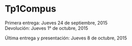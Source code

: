 # Tp1Compus

Primera entrega: Jueves 24 de septiembre, 2015  
Devolución: Jueves 1° de octubre, 2015  

Última entrega y presentación: Jueves 8 de octubre, 2015  
